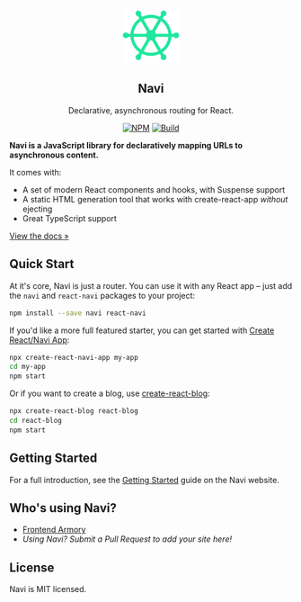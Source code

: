 <p align="center">
  <a href='https://frontarm.com/navi/'>
    <img src='/media/logo.png' height='100' alt='Navi Logo' aria-label='frontarm.com/navi' />
  </a>
</p>

<h2 align="center">
  Navi
</h2>

<p align="center">
  Declarative, asynchronous routing for React.
</p>

<p align="center">
  <a href="https://www.npmjs.com/package/navi"><img alt="NPM" src="https://img.shields.io/npm/v/navi.svg"></a>
  <a href="https://travis-ci.org/frontarm/navi"><img alt="Build" src="https://travis-ci.org/frontarm/navi.svg?branch=master"></a>
</p>

**Navi is a JavaScript library for declaratively mapping URLs to asynchronous content.**

It comes with:

- A set of modern React components and hooks, with Suspense support
- A static HTML generation tool that works with create-react-app *without* ejecting
- Great TypeScript support

[View the docs &raquo;](https://frontarm.com/navi/)


Quick Start
-----------

At it's core, Navi is just a router. You can use it with any React app – just add the `navi` and `react-navi` packages to your project:

```bash
npm install --save navi react-navi
```

If you'd like a more full featured starter, you can get started with [Create React/Navi App](https://frontarm.com/navi/create-react-navi-app/):

```bash
npx create-react-navi-app my-app
cd my-app
npm start
```

Or if you want to create a blog, use [create-react-blog](https://github.com/frontarm/create-react-blog):

```bash
npx create-react-blog react-blog
cd react-blog
npm start
```


Getting Started
---------------

For a full introduction, see the [Getting Started](https://frontarm.com/navi/en/guides/getting-started/) guide on the Navi website.


Who's using Navi?
-----------------

- [Frontend Armory](http://frontarm.com)
- *Using Navi? Submit a Pull Request to add your site here!*


License
-------

Navi is MIT licensed.
